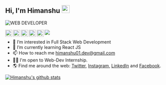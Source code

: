 ## Hi, I'm Himanshu <img src="https://media.giphy.com/media/hvRJCLFzcasrR4ia7z/giphy.gif" width="25px">

![WEB DEVELOPER](https://user-images.githubusercontent.com/92101909/152692594-14ea1eb8-8585-405f-b6cf-0cfbd6119591.png)

<a href="https://twitter.com/himanshu01_dev">
  <img align="left" alt="Himanshu | Twitter" width="22px" src="https://raw.githubusercontent.com/peterthehan/peterthehan/master/assets/twitter.svg" />
</a>
<a href="https://www.instagram.com/himanshu01.dev/">
  <img align="left" alt="Himanshu | Twitter" width="22px" src="https://upload.wikimedia.org/wikipedia/commons/thumb/e/e7/Instagram_logo_2016.svg/768px-Instagram_logo_2016.svg.png" />
</a>
<a href="https://www.linkedin.com/in/himanshu01-dev/">
  <img align="left" alt="Himanshu's LinkedIN" width="22px" src="https://raw.githubusercontent.com/peterthehan/peterthehan/master/assets/linkedin.svg" />
</a>
<a href="https://www.linkedin.com/in/himanshu01-dev/">
<!--   <img align="left" alt="Himanshu's LinkedIN" width="22px" src="https://logodownload.org/wp-content/uploads/2018/03/gmail-logo-16.png" /> -->
  <img align="left" alt="Himanshu's LinkedIN" width="22px" src="https://user-images.githubusercontent.com/92101909/152697183-c0436490-3160-4f74-b4e8-8fa53ed4e5e5.png" />
</a>
<a href="https://https://www.facebook.com/himanshu01.dev/">
  <img align="left" alt="Abhishek's LinkedIN" width="22px" src="https://cdn-icons-png.flaticon.com/512/124/124010.png" />
</a>

![](https://visitor-badge.glitch.me/badge?page_id=himanshu01-dev.himanshu01-dev)

<!-- <img src="https://img.icons8.com/fluency/48/000000/instagram-new.png"/> -->

- 👀 I’m interested in Full Stack Web Development
- 🌱 I’m currently learning React JS
- 📫 How to reach me himanshu01.dev@gmail.com
- 👨‍💼 I'm open to Web-Dev Internship.
- 🌎 Find me around the web: [Twitter](https://twitter.com/himanshu01_dev), [Instagram](https://www.instagram.com/himanshu01.dev/), [LinkedIn](https://www.linkedin.com/in/himanshu01-dev/) and [Facebook](https://https://www.facebook.com/himanshu01.dev/). 

[![Himanshu's github stats](https://github-readme-stats.vercel.app/api?username=himanshu01-dev)](https://github.com/himanshu01-dev/github-readme-stats)
